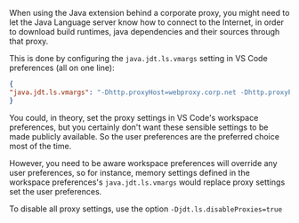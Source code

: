 When using the Java extension behind a corporate proxy, you might need to let the Java Language server know how to connect to the Internet, in order to download build runtimes, java dependencies and their sources through that proxy. 

This is done by configuring the `java.jdt.ls.vmargs` setting in VS Code preferences (all on one line):

```json
{
"java.jdt.ls.vmargs": "-Dhttp.proxyHost=webproxy.corp.net -Dhttp.proxyPort=proxyport -Dhttp.proxyUser=user -Dhttp.proxyPassword=password -Dhttps.proxyHost=webproxy.corp.net -Dhttps.proxyPort=proxyport -Dhttps.proxyUser=user -Dhttps.proxyPassword=password"
}
```

You could, in theory, set the proxy settings in VS Code's workspace preferences, but you certainly don't want these sensible settings to be made publicly available. So the user preferences are the preferred choice most of the time. 

However, you need to be aware workspace preferences will override any user preferences, so for instance, memory settings defined in the workspace preferences's `java.jdt.ls.vmargs` would replace proxy settings set the user preferences.

To disable all proxy settings, use the option `-Djdt.ls.disableProxies=true`
